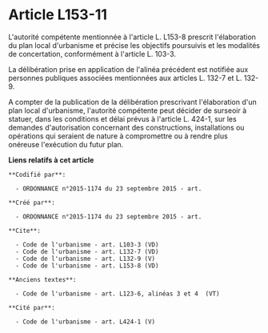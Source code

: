 # Article L153-11

L'autorité compétente mentionnée à l'article L. L153-8 prescrit l'élaboration du plan local d'urbanisme et précise les
objectifs poursuivis et les modalités de concertation, conformément à l'article L. 103-3. 

La délibération prise en application de l'alinéa précédent est notifiée aux personnes publiques associées mentionnées aux
articles L. 132-7 et L. 132-9. 

A compter de la publication de la délibération prescrivant l'élaboration d'un plan local d'urbanisme, l'autorité compétente
peut décider de surseoir à statuer, dans les conditions et délai prévus à l'article L. 424-1, sur les demandes d'autorisation
concernant des constructions, installations ou opérations qui seraient de nature à compromettre ou à rendre plus onéreuse
l'exécution du futur plan.

**Liens relatifs à cet article**

	**Codifié par**:

	  - ORDONNANCE n°2015-1174 du 23 septembre 2015 - art.

	**Créé par**:

	  - ORDONNANCE n°2015-1174 du 23 septembre 2015 - art.

	**Cite**:

	  - Code de l'urbanisme - art. L103-3 (VD)
	  - Code de l'urbanisme - art. L132-7 (VD)
	  - Code de l'urbanisme - art. L132-9 (V)
	  - Code de l'urbanisme - art. L153-8 (VD)

	**Anciens textes**:

	  - Code de l'urbanisme - art. L123-6, alinéas 3 et 4  (VT)

	**Cité par**:

	  - Code de l'urbanisme - art. L424-1 (V)
